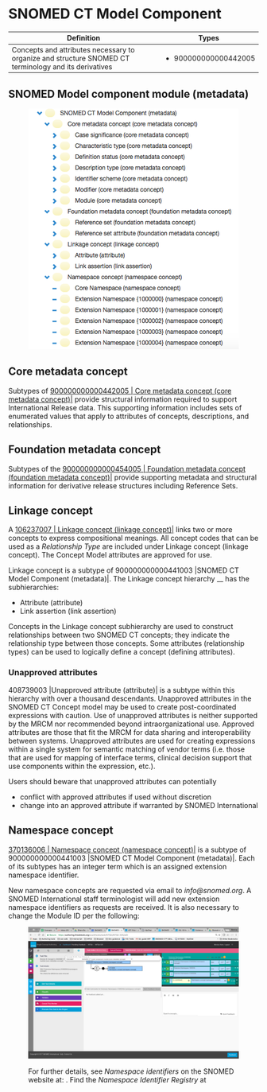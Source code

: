 # SNOMED CT Model Component

| Definition                                                                                            | Types                                                                                                                                                                                                                                                                                      |
| ----------------------------------------------------------------------------------------------------- | ------------------------------------------------------------------------------------------------------------------------------------------------------------------------------------------------------------------------------------------------------------------------------------------ |
| Concepts and attributes necessary to organize and structure SNOMED CT terminology and its derivatives | <ul><li>900000000000442005|Core metadata concept (core metadata concept)| </li><li>900000000000454005|Foundation metadata concept (foundation metadata concept)| </li><li>106237007|Linkage concept (linkage concept)| </li><li>370136006|Namespace concept (namespace concept)|</li></ul> |

## SNOMED Model component module (metadata)

<figure><img src="../../../images/174691388.png" alt=""><figcaption></figcaption></figure>

## Core metadata concept

Subtypes of [900000000000442005 | Core metadata concept (core metadata concept)|](http://snomed.info/id/900000000000442005) provide structural information required to support International Release data. This supporting information includes sets of enumerated values that apply to attributes of concepts, descriptions, and relationships.

## Foundation metadata concept

Subtypes of the [900000000000454005 | Foundation metadata concept (foundation metadata concept)|](http://snomed.info/id/900000000000454005) provide supporting metadata and structural information for derivative release structures including Reference Sets.

## Linkage concept

A [106237007 | Linkage concept (linkage concept)|](http://snomed.info/id/106237007) links two or more concepts to express compositional meanings. All concept codes that can be used as a _Relationship Type_ are included under Linkage concept (linkage concept). The Concept Model attributes are approved for use.

Linkage concept is a subtype of 900000000000441003 |SNOMED CT Model Component (metadata)|. The Linkage concept hierarchy \_\_ has the subhierarchies:

* Attribute (attribute)
* Link assertion (link assertion)

Concepts in the Linkage concept subhierarchy are used to construct relationships between two SNOMED CT concepts; they indicate the relationship type between those concepts. Some attributes (relationship types) can be used to logically define a concept (defining attributes).

### Unapproved attributes

408739003 |Unapproved attribute (attribute)| is a subtype within this hierarchy with over a thousand descendants. Unapproved attributes in the SNOMED CT Concept model may be used to create post-coordinated expressions with caution. Use of unapproved attributes is neither supported by the MRCM nor recommended beyond intraorganizational use. Approved attributes are those that fit the MRCM for data sharing and interoperability between systems. Unapproved attributes are used for creating expressions within a single system for semantic matching of vendor terms (i.e. those that are used for mapping of interface terms, clinical decision support that use components within the expression, etc.).

Users should beware that unapproved attributes can potentially

* conflict with approved attributes if used without discretion
* change into an approved attribute if warranted by SNOMED International

## Namespace concept

[370136006 | Namespace concept (namespace concept)|](http://snomed.info/id/370136006) is a subtype of 900000000000441003 |SNOMED CT Model Component (metadata)|. Each of its subtypes has an integer term which is an assigned extension namespace identifier.

New namespace concepts are requested via email to _info@snomed.org_. A SNOMED International staff terminologist will add new extension namespace identifiers as requests are received. It is also necessary to change the Module ID per the following:

<figure><img src="../../../images/174691390.png" alt=""><figcaption><p>For further details, see <em>Namespace identifiers</em> on the SNOMED website at: . Find the <em>Namespace Identifier Registry</em> at</p></figcaption></figure>

